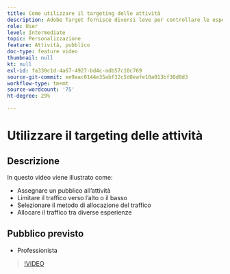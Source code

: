 ```yaml
---
title: Come utilizzare il targeting delle attività
description: Adobe Target fornisce diversi leve per controllare le esperienze mostrate a diversi tipi di pubblico quando un’attività diventa attiva. Scopri come controllare chi vede cosa utilizzando i tipi di pubblico e l’allocazione del traffico.
role: User
level: Intermediate
topic: Personalizzazione
feature: Attività, pubblico
doc-type: feature video
thumbnail: null
kt: null
exl-id: fa330c1d-4a67-4927-bd4c-adb57c10c769
source-git-commit: ee9aac0144e35abf32c5d8eafe10a013bf30d8d3
workflow-type: tm+mt
source-wordcount: '75'
ht-degree: 29%

---
```


# Utilizzare il targeting delle attività

## Descrizione

In questo video viene illustrato come:

* Assegnare un pubblico all’attività
* Limitare il traffico verso l’alto o il basso
* Selezionare il metodo di allocazione del traffico
* Allocare il traffico tra diverse esperienze

## Pubblico previsto

* Professionista

>[!VIDEO](https://video.tv.adobe.com/v/17385/?quality=12)
